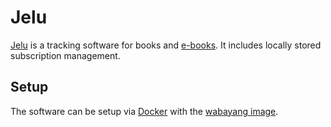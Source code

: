 # Jelu

[Jelu](https://github.com/bayang/jelu) is a tracking software for books and
[e-books](/wiki/e-book.md).
It includes locally stored subscription management.

## Setup

The software can be setup via [Docker](/wiki/docker.md) with the 
[wabayang image](/wiki/docker/wabayang_-_jelu.md).

